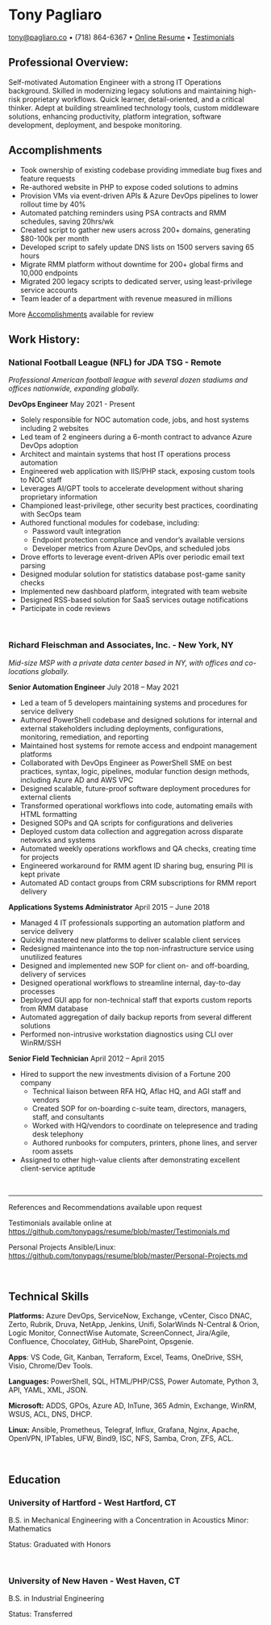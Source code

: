 # Tony Pagliaro
tony@pagliaro.co • (718) 864-6367 • [Online Resume](github.com/tonypags/resume) • [Testimonials](https://github.com/tonypags/resume/blob/master/Testimonials.md)

## Professional Overview:

Self-motivated Automation Engineer with a strong IT Operations background. Skilled in modernizing legacy
solutions and maintaining high-risk proprietary workflows. Quick learner, detail-oriented, and a critical
thinker. Adept at building streamlined technology tools, custom middleware solutions, enhancing
productivity, platform integration, software development, deployment, and bespoke monitoring.

## Accomplishments
* Took ownership of existing codebase providing immediate bug fixes and feature requests
* Re-authored website in PHP to expose coded solutions to admins
* Provision VMs via event-driven APIs & Azure DevOps pipelines to lower rollout time by 40%
* Automated patching reminders using PSA contracts and RMM schedules, saving 20hrs/wk
* Created script to gather new users across 200+ domains, generating $80-100k per month
* Developed script to safely update DNS lists on 1500 servers saving 65 hours
* Migrate RMM platform without downtime for 200+ global firms and 10,000 endpoints
* Migrated 200 legacy scripts to dedicated server, using least-privilege service accounts
* Team leader of a department with revenue measured in millions

More [Accomplishments](https://github.com/tonypags/resume/blob/master/Accomplishments.md) available for review

## Work History:
### National Football League (NFL) for JDA TSG - Remote
_Professional American football league with several dozen stadiums and offices nationwide, expanding globally._

**DevOps Engineer** May 2021 - Present

* Solely responsible for NOC automation code, jobs, and host systems including 2 websites
* Led team of 2 engineers during a 6-month contract to advance Azure DevOps adoption
* Architect and maintain systems that host IT operations process automation 
* Engineered web application with IIS/PHP stack, exposing custom tools to NOC staff
* Leverages AI/GPT tools to accelerate development without sharing proprietary information
* Championed least-privilege, other security best practices, coordinating with SecOps team
* Authored functional modules for codebase, including:
    * Password vault integration
    * Endpoint protection compliance and vendor’s available versions
    * Developer metrics from Azure DevOps, and scheduled jobs
* Drove efforts to leverage event-driven APIs over periodic email text parsing
* Designed modular solution for statistics database post-game sanity checks
* Implemented new dashboard platform, integrated with team website
* Designed RSS-based solution for SaaS services outage notifications
* Participate in code reviews

<br>

### Richard Fleischman and Associates, Inc. - New York, NY
_Mid-size MSP with a private data center based in NY, with offices and co-locations globally._

**Senior Automation Engineer** July 2018 – May 2021
* Led a team of 5 developers maintaining systems and procedures for service delivery
* Authored PowerShell codebase and designed solutions for internal and external stakeholders including deployments, configurations, monitoring, remediation, and reporting
* Maintained host systems for remote access and endpoint management platforms
* Collaborated with DevOps Engineer as PowerShell SME on best practices, syntax, logic, pipelines, modular function design methods, including Azure AD and AWS VPC
* Designed scalable, future-proof software deployment procedures for external clients
* Transformed operational workflows into code, automating emails with HTML formatting
* Designed SOPs and QA scripts for configurations and deliveries
* Deployed custom data collection and aggregation across disparate networks and systems
* Automated weekly operations workflows and QA checks, creating time for projects
* Engineered workaround for RMM agent ID sharing bug, ensuring PII is kept private
* Automated AD contact groups from CRM subscriptions for RMM report delivery

**Applications Systems Administrator** April 2015 – June 2018
* Managed 4 IT professionals supporting an automation platform and service delivery
* Quickly mastered new platforms to deliver scalable client services 
* Redesigned maintenance into the top non-infrastructure service using unutilized features
* Designed and implemented new SOP for client on- and off-boarding, delivery of services
* Designed operational workflows to streamline internal, day-to-day processes
* Deployed GUI app for non-technical staff that exports custom reports from RMM database
* Automated aggregation of daily backup reports from several different solutions
* Performed non-intrusive workstation diagnostics using CLI over WinRM/SSH

**Senior Field Technician** April 2012 – April 2015
* Hired to support the new investments division of a Fortune 200 company
    * Technical liaison between RFA HQ, Aflac HQ, and AGI staff and vendors
    * Created SOP for on-boarding c-suite team, directors, managers, staff, and consultants
    * Worked with HQ/vendors to coordinate on telepresence and trading desk telephony
    * Authored runbooks for computers, printers, phone lines, and server room assets
* Assigned to other high-value clients after demonstrating excellent client-service aptitude

<br>

---
References and Recommendations available upon request

Testimonials available online at https://github.com/tonypags/resume/blob/master/Testimonials.md

Personal Projects Ansible/Linux: https://github.com/tonypags/resume/blob/master/Personal-Projects.md

<br>

## Technical Skills
**Platforms:** Azure DevOps, ServiceNow, Exchange, vCenter, Cisco DNAC, Zerto, Rubrik, Druva, NetApp, Jenkins, Unifi, SolarWinds N-Central & Orion, Logic Monitor, ConnectWise Automate, ScreenConnect, Jira/Agile, Confluence, Chocolatey, GitHub, SharePoint, Opsgenie.

**Apps**: VS Code, Git, Kanban, Terraform, Excel, Teams, OneDrive, SSH, Visio, Chrome/Dev Tools.  

**Languages:** PowerShell, SQL, HTML/PHP/CSS, Power Automate, Python 3, API, YAML, XML, JSON.

**Microsoft:** ADDS, GPOs, Azure AD, InTune, 365 Admin, Exchange, WinRM, WSUS, ACL, DNS, DHCP.

**Linux:** Ansible, Prometheus, Telegraf, Influx, Grafana, Nginx, Apache, OpenVPN, IPTables, UFW, Bind9, ISC, NFS, Samba, Cron, ZFS, ACL.

<br>

## Education
### University of Hartford - West Hartford, CT
B.S. in Mechanical Engineering with a Concentration in Acoustics
Minor: Mathematics

Status: Graduated with Honors

<br>

### University of New Haven - West Haven, CT
B.S. in Industrial Engineering

Status: Transferred
